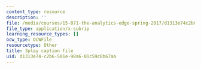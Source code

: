 ```yaml
---
content_type: resource
description: ''
file: /media/courses/15-071-the-analytics-edge-spring-2017/d1313e74c2b6501e98a601c59c0b67aa_6Rl8scykyEQ.vtt
file_type: application/x-subrip
learning_resource_types: []
ocw_type: OCWFile
resourcetype: Other
title: 3play caption file
uid: d1313e74-c2b6-501e-98a6-01c59c0b67aa
---
```


